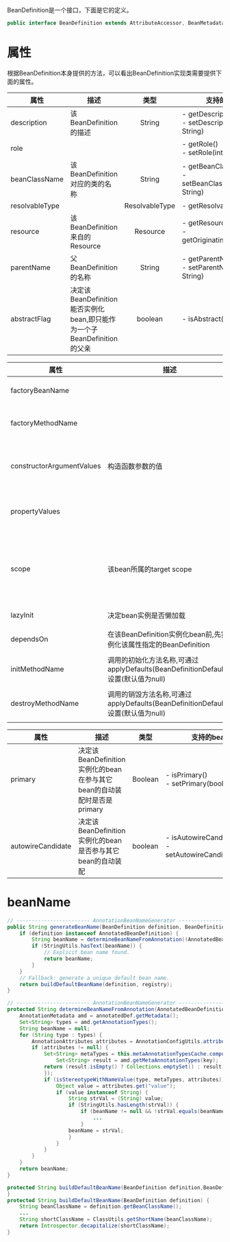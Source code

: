 
BeanDefinition是一个接口，下面是它的定义。
```java
public interface BeanDefinition extends AttributeAccessor, BeanMetadataElement
```

# 属性

根据BeanDefinition本身提供的方法，可以看出BeanDefinition实现类需要提供下面的属性。

| 属性| 描述|类型| 支持的bean方法|
| ------------------------- | ----------------------------------------------------------------------- |:-------------------------:| ---------------------------------------------------------- |
| description               | 该BeanDefinition的描述                                                  |          String           | - getDescription()</br>- setDescription(@Nullable String)|
| role                      |                                                                         |                           |- getRole()</br>- setRole(int) |
| beanClassName             | 该BeanDefinition对应的类的名称                                          |          String           | - getBeanClassName()</br>- setBeanClassName(@Nullable String)|
| resolvableType            |                                                                         |      ResolvableType       |- getResolvableType()|
| resource                  | 该BeanDefinition来自的Resource                                          |         Resource          | - getResourceDescription()</br>- getOriginatingBeanDefinition()|
| parentName                | 父BeanDefinition的名称                                                  |          String           | - getParentName()</br> - setParentName(@Nullable String)|
| abstractFlag              | 决定该BeanDefinition能否实例化bean,即只能作为一个子BeanDefinition的父亲 | boolean                   | - isAbstract()                                           |


| 属性                      | 描述                                                              | 类型                      | 支持的bean方法                                                                                                                                         |
| ------------------------- | ----------------------------------------------------------------- | ------------------------- | ------------------------------------------------------------------------------------------------------------------------------------------------------ |
| factoryBeanName           |                                                                   | String                    | - getFactoryBeanName()</br>- setFactoryBeanName(@Nullable String)                                                                                      |
| factoryMethodName         |                                                                   | String                    | - getFactoryMethodName()</br>- setFactoryMethodName(@Nullable String)                                                                                  |
| constructorArgumentValues | 构造函数参数的值                                                  | ConstructorArgumentValues | - getConstructorArgumentValues()</br>- hasConstructorArgumentValues()</br>- set方法在抽象类AbstractBeanDefinition中提供                                |
| propertyValues            |                                                                   | MutablePropertyValues     | - getPropertyValues()</br>- hasPropertyValues(): 默认方法</br>- set方法在子抽象类AbstractBeanDefinition中提供                                          |
| scope                     | 该bean所属的target scope                                          | String                    | - get(): 可返回null.</br>- isSingleton(): 判断该BeanDefinition是否以单例实例化bean.</br>- isPrototype(): 判断该BeanDefinition是否以原型模式实例化bean. |
| lazyInit                  | 决定bean实例是否懒加载                                            | boolean                   | - isLazyInit() </br>- setLazyInit(boolean)                                                                                                             |
| dependsOn                 | 在该BeanDefinition实例化bean前,先实例化该属性指定的BeanDefinition | `String[]`                | - getDependsOn()</br>- setDependsOn(@Nullable String...)                                                                                               |
| initMethodName            | 调用的初始化方法名称,可通过applyDefaults(BeanDefinitionDefaults)设置(默认值为null)| String                    | - getInitMethodName()</br>- setInitMethodName(@Nullable String)|
| destroyMethodName         | 调用的销毁方法名称,可通过applyDefaults(BeanDefinitionDefaults)设置(默认值为null)| String                    |- getDestroyMethodName()</br>- setDestroyMethodName(@Nullable String)|


| 属性 | 描述 | 类型 | 支持的bean方法 |
| ---- | ---- | ---- | -------------- |
| primary                   | 决定该BeanDefinition实例化的bean在参与其它bean的自动装配时是否是primary |          Boolean          | - isPrimary()</br>- setPrimary(boolean)                                                                                                                |
| autowireCandidate| 决定该BeanDefinition实例化的bean是否参与其它bean的自动装配|boolean| - isAutowireCandidate()</br> - setAutowireCandidate(boolean)|

# beanName

```java
// ------------------------ AnnotationBeanNameGenerator -----------------------------------------
public String generateBeanName(BeanDefinition definition, BeanDefinitionRegistry registry) {  
    if (definition instanceof AnnotatedBeanDefinition) {  
        String beanName = determineBeanNameFromAnnotation((AnnotatedBeanDefinition) definition);  
        if (StringUtils.hasText(beanName)) {  
            // Explicit bean name found.  
            return beanName;  
        }  
    }  
    // Fallback: generate a unique default bean name.  
    return buildDefaultBeanName(definition, registry);  
}
```

```java
// ------------------------ AnnotationBeanNameGenerator -----------------------------------------
protected String determineBeanNameFromAnnotation(AnnotatedBeanDefinition annotatedDef) {  
    AnnotationMetadata amd = annotatedDef.getMetadata();  
    Set<String> types = amd.getAnnotationTypes();  
    String beanName = null;  
    for (String type : types) {  
        AnnotationAttributes attributes = AnnotationConfigUtils.attributesFor(amd, type);  
        if (attributes != null) {  
            Set<String> metaTypes = this.metaAnnotationTypesCache.computeIfAbsent(type, key -> {  
                Set<String> result = amd.getMetaAnnotationTypes(key);  
            return (result.isEmpty() ? Collections.emptySet() : result);  
            });  
	        if (isStereotypeWithNameValue(type, metaTypes, attributes)) {  
	            Object value = attributes.get("value");  
	            if (value instanceof String) {  
	                String strVal = (String) value;  
                    if (StringUtils.hasLength(strVal)) {  
			            if (beanName != null && !strVal.equals(beanName)) {
				            ...
                        }  
                    beanName = strVal;  
	                }  
	            }  
	        }  
	    }  
    }  
    return beanName;  
}
```

```java
protected String buildDefaultBeanName(BeanDefinition definition,BeanDefinitionRegistry registry) {      return buildDefaultBeanName(definition);  
}
protected String buildDefaultBeanName(BeanDefinition definition) {  
    String beanClassName = definition.getBeanClassName();  
    ... 
    String shortClassName = ClassUtils.getShortName(beanClassName);  
    return Introspector.decapitalize(shortClassName);  
}
```

